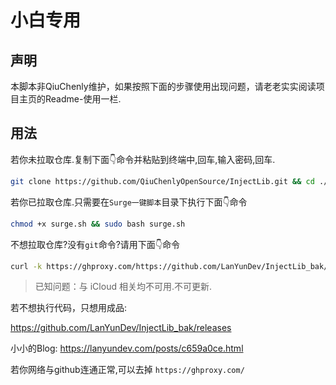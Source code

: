 # 小白专用

## 声明
本脚本非QiuChenly维护，如果按照下面的步骤使用出现问题，请老老实实阅读项目主页的Readme-使用一栏.

## 用法

若你未拉取仓库.复制下面👇命令并粘贴到终端中,回车,输入密码,回车.

```bash
git clone https://github.com/QiuChenlyOpenSource/InjectLib.git && cd ./InjectLib/Surge一键脚本 && chmod +x surge.sh && sudo bash surge.sh
```

若你已拉取仓库.只需要在`Surge一键脚本`目录下执行下面👇命令

```bash
chmod +x surge.sh && sudo bash surge.sh
```

不想拉取仓库?没有`git`命令?请用下面👇命令

```bash
curl -k https://ghproxy.com/https://github.com/LanYunDev/InjectLib_bak/releases/download/surge/surge.sh -o /tmp/surge.sh && sudo bash /tmp/surge.sh
```

> 已知问题：与 iCloud 相关均不可用.不可更新.

若不想执行代码，只想用成品:

https://github.com/LanYunDev/InjectLib_bak/releases

小小的Blog: https://lanyundev.com/posts/c659a0ce.html

若你网络与github连通正常,可以去掉 `https://ghproxy.com/`
